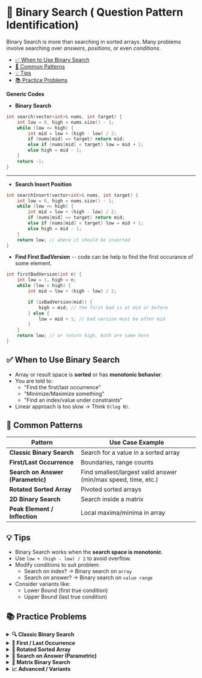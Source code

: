 # 🧠 Binary Search ( Question Pattern Identification)
Binary Search is more than searching in sorted arrays. Many problems involve searching over *answers*, *positions*, or even *conditions*. 
- [✅ When to Use Binary Search](#-when-to-use-binary-search)
- [🧩 Common Patterns](#-common-patterns)
- [💡 Tips](#-tips)
- [📚 Practice Problems](#-practice-problems)

**Generic Codes**

- **Binary Search**
```cpp
int search(vector<int>& nums, int target) {
    int low = 0, high = nums.size() - 1;
    while (low <= high) {
        int mid = low + (high - low) / 2;
        if (nums[mid] == target) return mid;
        else if (nums[mid] < target) low = mid + 1;
        else high = mid - 1;
    }
    return -1;
}
```
---
- **Search Insert Position** 
```cpp
int searchInsert(vector<int>& nums, int target) {
    int low = 0, high = nums.size() - 1;
    while (low <= high) {
        int mid = low + (high - low) / 2;
        if (nums[mid] == target) return mid;
        else if (nums[mid] < target) low = mid + 1;
        else high = mid - 1;
    }
    return low; // where it should be inserted
}
```
- **Find First BadVersion**   -- code can be help to find the first occurance of some element.
```cpp
int firstBadVersion(int n) {
    int low = 1, high = n;
    while (low < high) {
        int mid = low + (high - low) / 2;

        if (isBadVersion(mid)) {
            high = mid; // the first bad is at mid or before
        } else {
            low = mid + 1; // bad version must be after mid
        }
    }
    return low; // or return high, both are same here
}
```  
## ✅ When to Use Binary Search
- Array or result space is **sorted** or has **monotonic behavior**.
- You are told to:
  - "Find the first/last occurrence"
  - "Minimize/Maximize something"
  - "Find an index/value under constraints"
- Linear approach is too slow → Think `O(log N)`.

## 🧩 Common Patterns

| Pattern                            | Use Case Example                                                  |
|------------------------------------|-------------------------------------------------------------------|
| **Classic Binary Search**          | Search for a value in a sorted array                             |
| **First/Last Occurrence**          | Boundaries, range counts                                         |
| **Search on Answer (Parametric)**  | Find smallest/largest valid answer (min/max speed, time, etc.)   |
| **Rotated Sorted Array**           | Pivoted sorted arrays                                            |
| **2D Binary Search**               | Search inside a matrix                                           |
| **Peak Element / Inflection**      | Local maxima/minima in array                                     |

## 💡 Tips
- Binary Search works when the **search space is monotonic**.
- Use `low + (high - low) / 2` to avoid overflow.
- Modify conditions to suit problem:
  - Search on index? → Binary search on `array`
  - Search on answer? → Binary search on `value range`
- Consider variants like:
  - Lower Bound (first true condition)
  - Upper Bound (last true condition)

## 📚 Practice Problems

<details>
<summary><strong>🔍 Classic Binary Search</strong></summary>

- [ ] [704. Binary Search](https://leetcode.com/problems/binary-search/)
- [ ] [35. Search Insert Position](https://leetcode.com/problems/search-insert-position/)
- [ ] [278. First Bad Version](https://leetcode.com/problems/first-bad-version/)

</details>

<details>
<summary><strong>🧭 First / Last Occurrence</strong></summary>

- [ ] [34. Find First and Last Position of Element](https://leetcode.com/problems/find-first-and-last-position-of-element-in-sorted-array/)
- [ ] [852. Peak Index in a Mountain Array](https://leetcode.com/problems/peak-index-in-a-mountain-array/)

</details>

<details>
<summary><strong>🔄 Rotated Sorted Array</strong></summary>

- [ ] [33. Search in Rotated Sorted Array](https://leetcode.com/problems/search-in-rotated-sorted-array/)
- [ ] [81. Search in Rotated Sorted Array II](https://leetcode.com/problems/search-in-rotated-sorted-array-ii/)
- [ ] [153. Find Minimum in Rotated Sorted Array](https://leetcode.com/problems/find-minimum-in-rotated-sorted-array/)

</details>

<details>
<summary><strong>📐 Search on Answer (Parametric)</strong></summary>

- [ ] [875. Koko Eating Bananas](https://leetcode.com/problems/koko-eating-bananas/)
- [ ] [1011. Capacity To Ship Packages Within D Days](https://leetcode.com/problems/capacity-to-ship-packages-within-d-days/)
- [ ] [1283. Minimum Divisor Given a Threshold](https://leetcode.com/problems/find-the-smallest-divisor-given-a-threshold/)
- [ ] [410. Split Array Largest Sum](https://leetcode.com/problems/split-array-largest-sum/)

</details>

<details>
<summary><strong>🧮 Matrix Binary Search</strong></summary>

- [ ] [74. Search a 2D Matrix](https://leetcode.com/problems/search-a-2d-matrix/)
- [ ] [240. Search a 2D Matrix II](https://leetcode.com/problems/search-a-2d-matrix-ii/)

</details>

<details>
<summary><strong>📈 Advanced / Variants</strong></summary>

- [ ] [162. Find Peak Element](https://leetcode.com/problems/find-peak-element/)
- [ ] [4. Median of Two Sorted Arrays](https://leetcode.com/problems/median-of-two-sorted-arrays/) *(Hard)*

</details>

